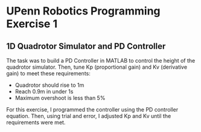 # UPenn Robotics Programming Exercise 1
## 1D Quadrotor Simulator and PD Controller

The task was to build a PD Controller in MATLAB to control the height of the quadrotor simulator. Then, tune Kp (proportional gain) and Kv (derivative gain) to meet these requirements:

* Quadrotor should rise to 1m
* Reach 0.9m in under 1s
* Maximum overshoot is less than 5%

For this exercise, I programmed the controller using the PD controller equation. Then, using trial and error, I adjusted Kp and Kv until the requirements were met.
